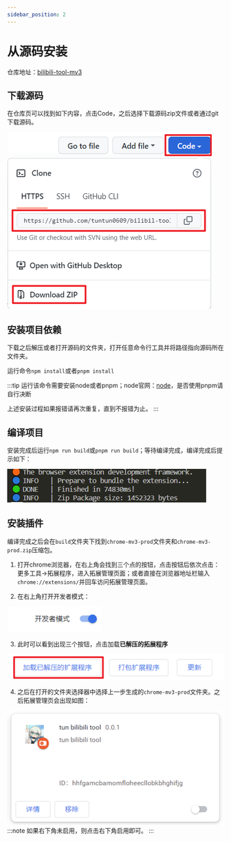 ```yaml
---
sidebar_position: 2
---
```


# 从源码安装

仓库地址：[bilibili-tool-mv3](https://github.com/tuntun0609/bilibil-tool-mv3)

## 下载源码

在仓库页可以找到如下内容，点击Code，之后选择下载源码zip文件或者通过git下载源码。

![image-20221006230247571](images/image-20221006230247571.png)

## 安装项目依赖

下载之后解压或者打开源码的文件夹，打开任意命令行工具并将路径指向源码所在文件夹。

运行命令`npm install`或者`pnpm install`

:::tip
运行该命令需要安装node或者pnpm；node官网：[node](https://nodejs.org/zh-cn/)，是否使用pnpm请自行决断

上述安装过程如果报错请再次重复，直到不报错为止。
:::

## 编译项目

安装完成后运行`npm run build`或`pnpm run build`；等待编译完成，编译完成后提示如下：

![image-20221006232412662](images/image-20221006232412662.png)

## 安装插件

编译完成之后会在`build`文件夹下找到`chrome-mv3-prod`文件夹和`chrome-mv3-prod.zip`压缩包。

1. 打开chrome浏览器，在右上角会找到三个点的按钮，点击按钮后依次点击：更多工具->拓展程序，进入拓展管理页面；或者直接在浏览器地址栏输入`chrome://extensions/`并回车访问拓展管理页面。

2. 在右上角打开开发者模式：

![image-20221006232908066](images/image-20221006232908066.png)

3. 此时可以看到出现三个按钮，点击加载**已解压的拓展程序**

![image-20221006232946742](images/image-20221006232946742.png)

4. 之后在打开的文件夹选择器中选择上一步生成的`chrome-mv3-prod`文件夹。之后拓展管理页会出现如图：

![image-20221006233627116](images/image-20221006233627116.png)
:::note
如果右下角未启用，则点击右下角启用即可。
:::